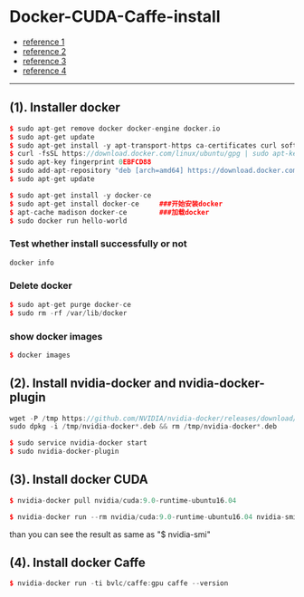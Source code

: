 # Docker-CUDA-Caffe-install

- [reference 1](https://blog.csdn.net/qq_41493990/article/details/81624419)
- [reference 2](https://blog.csdn.net/junxiacaocao/article/details/79471770)
- [reference 3](https://zhuanlan.zhihu.com/p/28916121)
- [reference 4](https://blog.csdn.net/u011987514/article/details/70943378)
---

## (1). Installer docker
```C++
$ sudo apt-get remove docker docker-engine docker.io
$ sudo apt-get update
$ sudo apt-get install -y apt-transport-https ca-certificates curl software-properties-common
$ curl -fsSL https://download.docker.com/linux/ubuntu/gpg | sudo apt-key add -
$ sudo apt-key fingerprint 0EBFCD88 
$ sudo add-apt-repository "deb [arch=amd64] https://download.docker.com/linux/ubuntu $(lsb_release -cs) stable"
$ sudo apt-get update
```

```C++
$ sudo apt-get install -y docker-ce
$ sudo apt-get install docker-ce     ###开始安装docker 
$ apt-cache madison docker-ce        ###加载docker 
$ sudo docker run hello-world
```

### Test whether install successfully or not 
```C++
docker info 
```

### Delete docker
```C++
$ sudo apt-get purge docker-ce
$ sudo rm -rf /var/lib/docker
```

### show docker images
```C++
$ docker images
```

## (2). Install nvidia-docker and nvidia-docker-plugin
```C++
wget -P /tmp https://github.com/NVIDIA/nvidia-docker/releases/download/v1.0.1/nvidia-docker_1.0.1-1_amd64.deb  
sudo dpkg -i /tmp/nvidia-docker*.deb && rm /tmp/nvidia-docker*.deb
```

```C++
$ sudo service nvidia-docker start
$ sudo nvidia-docker-plugin
```

## (3). Install docker CUDA
```C++
$ nvidia-docker pull nvidia/cuda:9.0-runtime-ubuntu16.04
```
```C++
$ nvidia-docker run --rm nvidia/cuda:9.0-runtime-ubuntu16.04 nvidia-smi
```
than you can see the result as same as "$ nvidia-smi" <br/>


## (4). Install docker Caffe
```C++
$ nvidia-docker run -ti bvlc/caffe:gpu caffe --version 
```


